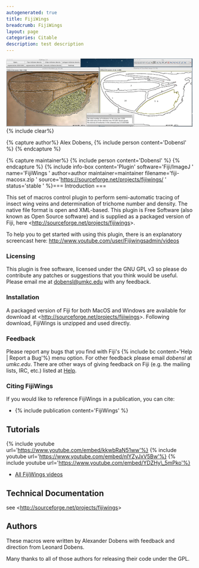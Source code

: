 ```yaml
---
autogenerated: true
title: FijiWings
breadcrumb: FijiWings
layout: page
categories: Citable
description: test description
---
```


<img src="/images/pages/File.png" title="fig:File.png" width="500" alt="File.png" />{% include clear%}

{% capture author%}
Alex Dobens, {% include person content='Dobensl' %}
{% endcapture %}

{% capture maintainer%}
{% include person content='Dobensl' %}
{% endcapture %}
{% include info-box content='Plugin' software='Fiji/ImageJ ' name='FijiWings ' author=author maintainer=maintainer filename='fiji-macosx.zip ' source='https://sourceforge.net/projects/fijiwings/ ' status='stable ' %}=== Introduction ===

This set of macros control plugin to perform semi-automatic tracing of insect wing veins and determination of trichome number and density. The native file format is open and XML-based. This plugin is Free Software (also known as Open Source software) and is supplied as a packaged version of Fiji, here &lt;http://sourceforge.net/projects/fijiwings&gt;.

To help you to get started with using this plugin, there is an explanatory screencast here: http://www.youtube.com/user/Fijiwingsadmin/videos

### Licensing

This plugin is free software, licensed under the GNU GPL v3 so please do contribute any patches or suggestions that you think would be useful. Please email me at dobensl@umkc.edu with any feedback.

### Installation

A packaged version of Fiji for both MacOS and Windows are available for download at &lt;http://sourceforge.net/projects/fijiwings&gt;. Following download, FijiWings is unzipped and used directly.

### Feedback

Please report any bugs that you find with Fiji's {% include bc content='Help | Report a Bug'%} menu option. For other feedback please email *dobensl* at *umkc.edu*. There are other ways of giving feedback on Fiji (e.g. the mailing lists, IRC, etc.) listed at [Help](Help ).

### Citing FijiWings

If you would like to reference FijiWings in a publication, you can cite:

-   {% include publication content='FijiWings' %}

Tutorials
---------

{% include youtube url='https://www.youtube.com/embed/kkwbRaN51ww'%} {% include youtube url='https://www.youtube.com/embed/nlYZyJxV5Bw'%} {% include youtube url='https://www.youtube.com/embed/YDZHy\_5mPko'%}

-   [All FijiWings videos](http://www.youtube.com/user/Fijiwingsadmin/videos)

Technical Documentation
-----------------------

see &lt;http://sourceforge.net/projects/fijiwings&gt;

Authors
-------

These macros were written by Alexander Dobens with feedback and direction from Leonard Dobens.

Many thanks to all of those authors for releasing their code under the GPL.


